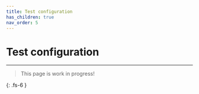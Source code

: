 ```yaml
---
title: Test configuration
has_children: true
nav_order: 5
---
```


# Test configuration

---

> This page is work in progress!

{: .fs-6 }
